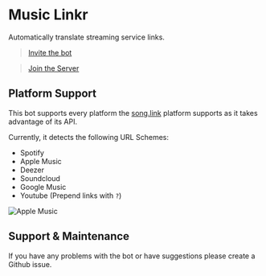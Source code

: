# Music Linkr

Automatically translate streaming service links.

> [Invite the bot](https://discord.com/api/oauth2/authorize?client_id=686462477956808742&permissions=0&scope=applications.commands%20bot)

> [Join the Server](https://discord.gg/a5a7NQV)

## Platform Support

This bot supports every platform the [song.link](https://song.link) platform supports as it takes advantage of its API.

Currently, it detects the following URL Schemes:

- Spotify
- Apple Music
- Deezer
- Soundcloud
- Google Music
- Youtube (Prepend links with `?`)

![Apple Music](https://i.imgur.com/lwFDkUS.png)

## Support & Maintenance

If you have any problems with the bot or have suggestions please create a Github issue.
